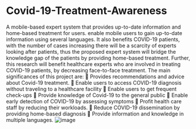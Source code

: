 # Covid-19-Treatment-Awareness
A mobile-based expert system that provides up-to-date information and home-based treatment for users.
enable mobile users to gain up-to-date information using several languages. It also benefits COVID-19 patients, with the number of cases increasing there will be a scarcity of experts looking after patients, thus the proposed expert system will bridge the knowledge gap of the patients by providing home-based treatment. Further, this research will benefit healthcare experts who are involved in treating COVID-19 patients, by decreasing face-to-face treatment.
The main significances of this project are:
	Provides recommendations and advice about Covid-19 treatment.
	Enable users to access COVID-19 diagnosis without traveling to a healthcare facility
	Enable users to get frequent check-ups
	Provide knowledge of Covid-19 to the general public
	Enable early detection of COVID-19 by assessing symptoms
	Profit health care staff by reducing their workloads.
	Reduce COVID-19 dissemination by providing home-based diagnosis
	Provide information and knowledge in multiple languages.
![image](https://github.com/FuadYimer/Covid-19-Treatment-Awareness/assets/36766534/2cc72833-7624-445f-83d6-0ad4a319e579)

